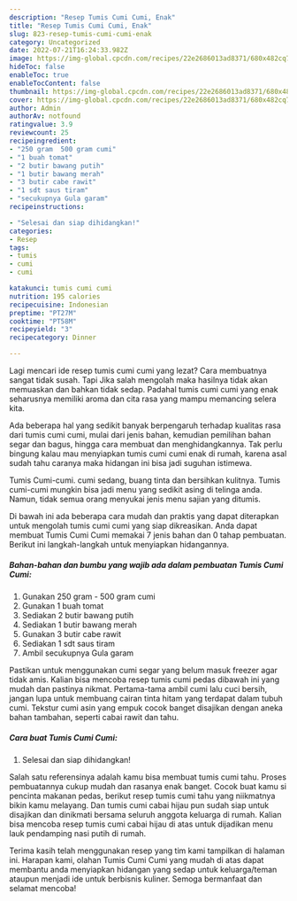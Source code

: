 ```yaml
---
description: "Resep Tumis Cumi Cumi, Enak"
title: "Resep Tumis Cumi Cumi, Enak"
slug: 823-resep-tumis-cumi-cumi-enak
category: Uncategorized
date: 2022-07-21T16:24:33.982Z
image: https://img-global.cpcdn.com/recipes/22e2686013ad8371/680x482cq70/tumis-cumi-cumi-foto-resep-utama.jpg
hideToc: false
enableToc: true
enableTocContent: false
thumbnail: https://img-global.cpcdn.com/recipes/22e2686013ad8371/680x482cq70/tumis-cumi-cumi-foto-resep-utama.jpg
cover: https://img-global.cpcdn.com/recipes/22e2686013ad8371/680x482cq70/tumis-cumi-cumi-foto-resep-utama.jpg
author: Admin
authorAv: notfound
ratingvalue: 3.9
reviewcount: 25
recipeingredient:
- "250 gram  500 gram cumi"
- "1 buah tomat"
- "2 butir bawang putih"
- "1 butir bawang merah"
- "3 butir cabe rawit"
- "1 sdt saus tiram"
- "secukupnya Gula garam"
recipeinstructions:

- "Selesai dan siap dihidangkan!"
categories:
- Resep
tags:
- tumis
- cumi
- cumi

katakunci: tumis cumi cumi 
nutrition: 195 calories
recipecuisine: Indonesian
preptime: "PT27M"
cooktime: "PT58M"
recipeyield: "3"
recipecategory: Dinner

---
```



Lagi mencari ide resep tumis cumi cumi yang lezat? Cara membuatnya sangat tidak susah. Tapi Jika salah mengolah maka hasilnya tidak akan memuaskan dan bahkan tidak sedap. Padahal tumis cumi cumi yang enak seharusnya memiliki aroma dan cita rasa yang mampu memancing selera kita.


Ada beberapa hal yang sedikit banyak berpengaruh terhadap kualitas rasa dari tumis cumi cumi, mulai dari jenis bahan, kemudian pemilihan bahan segar dan bagus, hingga cara membuat dan menghidangkannya. Tak perlu bingung kalau mau menyiapkan tumis cumi cumi enak di rumah, karena asal sudah tahu caranya maka hidangan ini bisa jadi suguhan istimewa.

Tumis Cumi-cumi. cumi sedang, buang tinta dan bersihkan kulitnya. Tumis cumi-cumi mungkin bisa jadi menu yang sedikit asing di telinga anda. Namun, tidak semua orang menyukai jenis menu sajian yang ditumis.


Di bawah ini ada beberapa cara mudah dan praktis yang dapat diterapkan untuk mengolah tumis cumi cumi yang siap dikreasikan. Anda dapat membuat Tumis Cumi Cumi memakai 7 jenis bahan dan 0 tahap pembuatan. Berikut ini langkah-langkah untuk menyiapkan hidangannya.

<!--inarticleads1-->

##### Bahan-bahan dan bumbu yang wajib ada dalam pembuatan Tumis Cumi Cumi:

1. Gunakan 250 gram - 500 gram cumi
1. Gunakan 1 buah tomat
1. Sediakan 2 butir bawang putih
1. Sediakan 1 butir bawang merah
1. Gunakan 3 butir cabe rawit
1. Sediakan 1 sdt saus tiram
1. Ambil secukupnya Gula garam


Pastikan untuk menggunakan cumi segar yang belum masuk freezer agar tidak amis. Kalian bisa mencoba resep tumis cumi pedas dibawah ini yang mudah dan pastinya nikmat. Pertama-tama ambil cumi lalu cuci bersih, jangan lupa untuk membuang cairan tinta hitam yang terdapat dalam tubuh cumi. Tekstur cumi asin yang empuk cocok banget disajikan dengan aneka bahan tambahan, seperti cabai rawit dan tahu. 

<!--inarticleads2-->

##### Cara buat Tumis Cumi Cumi:


1. Selesai dan siap dihidangkan!

Salah satu referensinya adalah kamu bisa membuat tumis cumi tahu. Proses pembuatannya cukup mudah dan rasanya enak banget. Cocok buat kamu si pencinta makanan pedas, berikut resep tumis cumi tahu yang niikmatnya bikin kamu melayang. Dan tumis cumi cabai hijau pun sudah siap untuk disajikan dan dinikmati bersama seluruh anggota keluarga di rumah. Kalian bisa mencoba resep tumis cumi cabai hijau di atas untuk dijadikan menu lauk pendamping nasi putih di rumah. 

Terima kasih telah menggunakan resep yang tim kami tampilkan di halaman ini. Harapan kami, olahan Tumis Cumi Cumi yang mudah di atas dapat membantu anda menyiapkan hidangan yang sedap untuk keluarga/teman ataupun menjadi ide untuk berbisnis kuliner. Semoga bermanfaat dan selamat mencoba!
